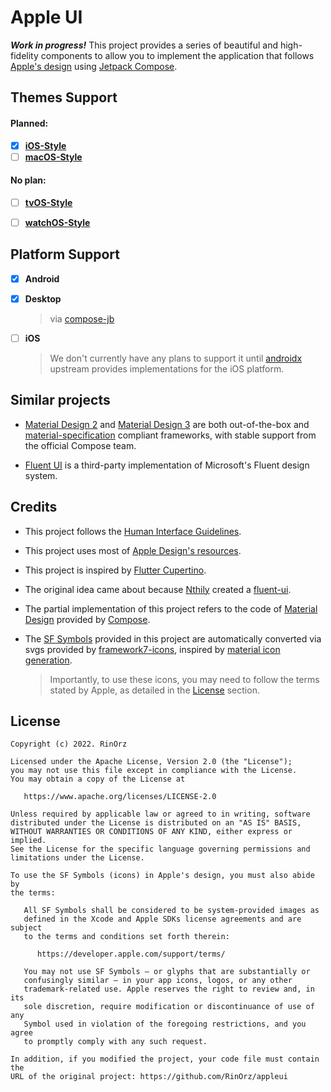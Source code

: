 # Apple UI

***Work in progress!*** This project provides a series of beautiful and high-fidelity components to allow you to implement the application that follows [Apple's design](https://developer.apple.com/design/) using [Jetpack Compose](https://developer.android.com/jetpack/compose).



## Themes Support

#### Planned:

- [x] [**iOS-Style**](https://developer.apple.com/design/human-interface-guidelines/ios/overview/)
- [ ] [**macOS-Style**](https://developer.apple.com/design/human-interface-guidelines/macos/overview/)

#### No plan:

- [ ] [**tvOS-Style**](https://developer.apple.com/design/human-interface-guidelines/tvos/overview/)
- [ ] [**watchOS-Style**](https://developer.apple.com/design/human-interface-guidelines/watchos/overview/)



## Platform Support

- [x] **Android**

- [x] **Desktop**
  
  > via [compose-jb](https://github.com/JetBrains/compose-jb)
  
- [ ] **iOS**
  
  > We don't currently have any plans to support it until [androidx](https://github.com/androidx/androidx/tree/androidx-main/compose) upstream provides implementations for the iOS platform.



## Similar projects

- [Material Design 2](https://developer.android.com/reference/kotlin/androidx/compose/material/package-summary) and [Material Design 3](https://developer.android.com/reference/kotlin/androidx/compose/material3/package-summary) are both out-of-the-box and [material-specification](https://material.io/) compliant frameworks, with stable support from the official Compose team.

- [Fluent UI](https://github.com/Nthily/fluentui) is a third-party implementation of Microsoft's Fluent design system.

  

## Credits

- This project follows the [Human Interface Guidelines](https://developer.apple.com/design/human-interface-guidelines/).
- This project uses most of [Apple Design's resources](https://developer.apple.com/design/resources/).
- This project is inspired by [Flutter Cupertino](https://docs.flutter.dev/development/ui/widgets/cupertino).
- The original idea came about because [Nthily](https://github.com/Nthily) created a [fluent-ui](https://github.com/Nthily/fluentui).
- The partial implementation of this project refers to the code of [Material Design](https://material.io/) provided by [Compose](https://github.com/androidx/androidx/tree/androidx-main/compose/material).
- The [SF Symbols](https://developer.apple.com/sf-symbols/) provided in this project are automatically converted via svgs provided by [framework7-icons](https://github.com/framework7io/framework7-icons), inspired by [material icon generation](https://github.com/androidx/androidx/tree/androidx-main/compose/material/material/icons#icon-generation).

  > Importantly, to use these icons, you may need to follow the terms stated by Apple, as detailed in the [License](#License) section.



## License

```
Copyright (c) 2022. RinOrz

Licensed under the Apache License, Version 2.0 (the "License");
you may not use this file except in compliance with the License.
You may obtain a copy of the License at

   https://www.apache.org/licenses/LICENSE-2.0

Unless required by applicable law or agreed to in writing, software
distributed under the License is distributed on an "AS IS" BASIS,
WITHOUT WARRANTIES OR CONDITIONS OF ANY KIND, either express or implied.
See the License for the specific language governing permissions and
limitations under the License.

To use the SF Symbols (icons) in Apple's design, you must also abide by
the terms:

   All SF Symbols shall be considered to be system-provided images as 
   defined in the Xcode and Apple SDKs license agreements and are subject 
   to the terms and conditions set forth therein:

      https://developer.apple.com/support/terms/

   You may not use SF Symbols — or glyphs that are substantially or 
   confusingly similar — in your app icons, logos, or any other 
   trademark-related use. Apple reserves the right to review and, in its 
   sole discretion, require modification or discontinuance of use of any 
   Symbol used in violation of the foregoing restrictions, and you agree 
   to promptly comply with any such request.

In addition, if you modified the project, your code file must contain the
URL of the original project: https://github.com/RinOrz/appleui
```
